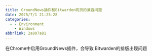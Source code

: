 ```yaml
---
title: GroundNews插件和Bitwarden网页的兼容问题
date: 2025/7/1 21:25:28
categories:
  - - Environment
    - Windows
abbrlink: 2a807a81
---
```


在Chrome中启用GroundNews插件，会导致 Bitwarden的排版出现问题